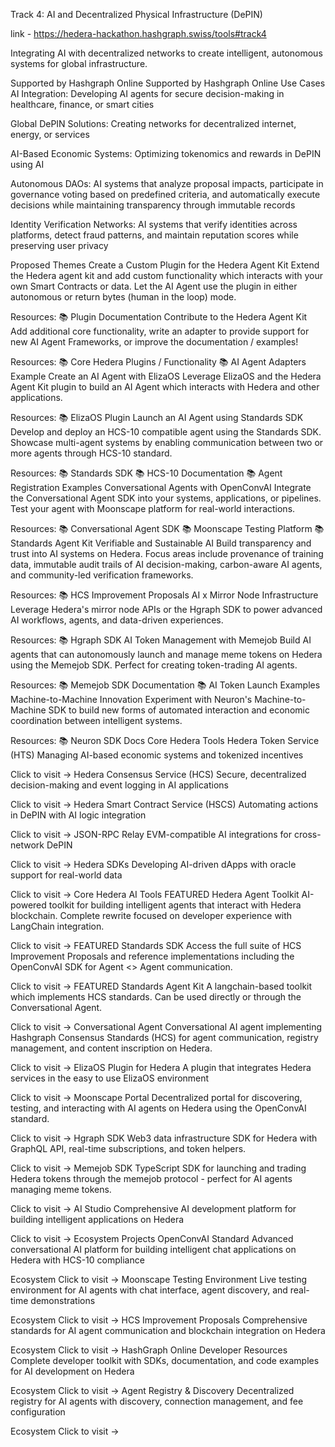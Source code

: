 Track 4: AI and Decentralized Physical Infrastructure (DePIN)

link - https://hedera-hackathon.hashgraph.swiss/tools#track4

Integrating AI with decentralized networks to create intelligent, autonomous systems for global infrastructure.

Supported by Hashgraph Online
Supported by Hashgraph Online
Use Cases
AI Integration: Developing AI agents for secure decision-making in healthcare, finance, or smart cities

Global DePIN Solutions: Creating networks for decentralized internet, energy, or services

AI-Based Economic Systems: Optimizing tokenomics and rewards in DePIN using AI

Autonomous DAOs: AI systems that analyze proposal impacts, participate in governance voting based on predefined criteria, and automatically execute decisions while maintaining transparency through immutable records

Identity Verification Networks: AI systems that verify identities across platforms, detect fraud patterns, and maintain reputation scores while preserving user privacy

Proposed Themes
Create a Custom Plugin for the Hedera Agent Kit
Extend the Hedera agent kit and add custom functionality which interacts with your own Smart Contracts or data. Let the AI Agent use the plugin in either autonomous or return bytes (human in the loop) mode.

Resources:
📚 Plugin Documentation
Contribute to the Hedera Agent Kit
Add additional core functionality, write an adapter to provide support for new AI Agent Frameworks, or improve the documentation / examples!

Resources:
📚 Core Hedera Plugins / Functionality
📚 AI Agent Adapters Example
Create an AI Agent with ElizaOS
Leverage ElizaOS and the Hedera Agent Kit plugin to build an AI Agent which interacts with Hedera and other applications.

Resources:
📚 ElizaOS Plugin
Launch an AI Agent using Standards SDK
Develop and deploy an HCS-10 compatible agent using the Standards SDK. Showcase multi-agent systems by enabling communication between two or more agents through HCS-10 standard.

Resources:
📚 Standards SDK
📚 HCS-10 Documentation
📚 Agent Registration Examples
Conversational Agents with OpenConvAI
Integrate the Conversational Agent SDK into your systems, applications, or pipelines. Test your agent with Moonscape platform for real-world interactions.

Resources:
📚 Conversational Agent SDK
📚 Moonscape Testing Platform
📚 Standards Agent Kit
Verifiable and Sustainable AI
Build transparency and trust into AI systems on Hedera. Focus areas include provenance of training data, immutable audit trails of AI decision-making, carbon-aware AI agents, and community-led verification frameworks.

Resources:
📚 HCS Improvement Proposals
AI x Mirror Node Infrastructure
Leverage Hedera's mirror node APIs or the Hgraph SDK to power advanced AI workflows, agents, and data-driven experiences.

Resources:
📚 Hgraph SDK
AI Token Management with Memejob
Build AI agents that can autonomously launch and manage meme tokens on Hedera using the Memejob SDK. Perfect for creating token-trading AI agents.

Resources:
📚 Memejob SDK Documentation
📚 AI Token Launch Examples
Machine-to-Machine Innovation
Experiment with Neuron's Machine-to-Machine SDK to build new forms of automated interaction and economic coordination between intelligent systems.

Resources:
📚 Neuron SDK Docs
Core Hedera Tools
Hedera Token Service (HTS)
Managing AI-based economic systems and tokenized incentives

Click to visit →
Hedera Consensus Service (HCS)
Secure, decentralized decision-making and event logging in AI applications

Click to visit →
Hedera Smart Contract Service (HSCS)
Automating actions in DePIN with AI logic integration

Click to visit →
JSON-RPC Relay
EVM-compatible AI integrations for cross-network DePIN

Click to visit →
Hedera SDKs
Developing AI-driven dApps with oracle support for real-world data

Click to visit →
Core Hedera AI Tools
FEATURED
Hedera Agent Toolkit
AI-powered toolkit for building intelligent agents that interact with Hedera blockchain. Complete rewrite focused on developer experience with LangChain integration.

Click to visit →
FEATURED
Standards SDK
Access the full suite of HCS Improvement Proposals and reference implementations including the OpenConvAI SDK for Agent <> Agent communication.

Click to visit →
FEATURED
Standards Agent Kit
A langchain-based toolkit which implements HCS standards. Can be used directly or through the Conversational Agent.

Click to visit →
Conversational Agent
Conversational AI agent implementing Hashgraph Consensus Standards (HCS) for agent communication, registry management, and content inscription on Hedera.

Click to visit →
ElizaOS Plugin for Hedera
A plugin that integrates Hedera services in the easy to use ElizaOS environment

Click to visit →
Moonscape Portal
Decentralized portal for discovering, testing, and interacting with AI agents on Hedera using the OpenConvAI standard.

Click to visit →
Hgraph SDK
Web3 data infrastructure SDK for Hedera with GraphQL API, real-time subscriptions, and token helpers.

Click to visit →
Memejob SDK
TypeScript SDK for launching and trading Hedera tokens through the memejob protocol - perfect for AI agents managing meme tokens.

Click to visit →
AI Studio
Comprehensive AI development platform for building intelligent applications on Hedera

Click to visit →
Ecosystem Projects
OpenConvAI Standard
Advanced conversational AI platform for building intelligent chat applications on Hedera with HCS-10 compliance

Ecosystem
Click to visit →
Moonscape Testing Environment
Live testing environment for AI agents with chat interface, agent discovery, and real-time demonstrations

Ecosystem
Click to visit →
HCS Improvement Proposals
Comprehensive standards for AI agent communication and blockchain integration on Hedera

Ecosystem
Click to visit →
HashGraph Online Developer Resources
Complete developer toolkit with SDKs, documentation, and code examples for AI development on Hedera

Ecosystem
Click to visit →
Agent Registry & Discovery
Decentralized registry for AI agents with discovery, connection management, and fee configuration

Ecosystem
Click to visit →